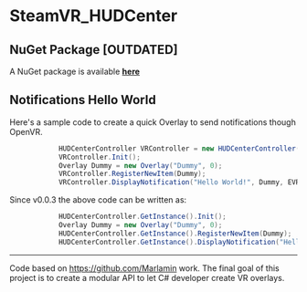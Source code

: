 # SteamVR_HUDCenter
**NuGet Package [OUTDATED]**
---
A NuGet package is available **[here](https://www.nuget.org/packages/SteamVR_HUDCenter/)**

**Notifications Hello World**
---
Here's a sample code to create a quick Overlay to send notifications though OpenVR.
```c#
            HUDCenterController VRController = new HUDCenterController();
            VRController.Init();
            Overlay Dummy = new Overlay("Dummy", 0);
            VRController.RegisterNewItem(Dummy);
            VRController.DisplayNotification("Hello World!", Dummy, EVRNotificationType.Transient, EVRNotificationStyle.Application, new NotificationBitmap_t());
```

Since v0.0.3 the above code can be written as:
```c#
            HUDCenterController.GetInstance().Init();
            Overlay Dummy = new Overlay("Dummy", 0);
            HUDCenterController.GetInstance().RegisterNewItem(Dummy);
            HUDCenterController.GetInstance().DisplayNotification("Hello World!", Dummy, EVRNotificationType.Transient, EVRNotificationStyle.Application, new NotificationBitmap_t());
```
---
Code based on https://github.com/Marlamin work. The final goal of this project is to create a modular API to let C# developer create VR overlays.
